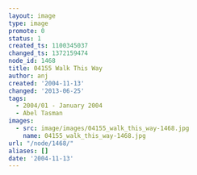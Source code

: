 ```yaml
---
layout: image
type: image
promote: 0
status: 1
created_ts: 1100345037
changed_ts: 1372159474
node_id: 1468
title: 04155 Walk This Way
author: anj
created: '2004-11-13'
changed: '2013-06-25'
tags:
  - 2004/01 - January 2004
  - Abel Tasman
images:
  - src: image/images/04155_walk_this_way-1468.jpg
    name: 04155_walk_this_way-1468.jpg
url: "/node/1468/"
aliases: []
date: '2004-11-13'
---
```



